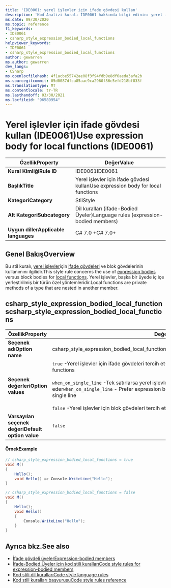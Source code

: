 ```yaml
---
title: 'IDE0061: yerel işlevler için ifade gövdesi kullan'
description: 'Kod Analizi kuralı IDE0061 hakkında bilgi edinin: yerel işlevler için ifade gövdesi kullan'
ms.date: 09/30/2020
ms.topic: reference
f1_keywords:
- IDE0061
- csharp_style_expression_bodied_local_functions
helpviewer_keywords:
- IDE0061
- csharp_style_expression_bodied_local_functions
author: gewarren
ms.author: gewarren
dev_langs:
- CSharp
ms.openlocfilehash: 4f1acbe55742ae08f3f94fdb9e8df6aeda3afa2b
ms.sourcegitcommit: 05d0087dfca85aac9ca2960f86c5efd218bf833f
ms.translationtype: MT
ms.contentlocale: tr-TR
ms.lasthandoff: 03/30/2021
ms.locfileid: "96589954"
---
```

# <a name="use-expression-body-for-local-functions-ide0061"></a><span data-ttu-id="db4d3-103">Yerel işlevler için ifade gövdesi kullan (IDE0061)</span><span class="sxs-lookup"><span data-stu-id="db4d3-103">Use expression body for local functions (IDE0061)</span></span>

|<span data-ttu-id="db4d3-104">Özellik</span><span class="sxs-lookup"><span data-stu-id="db4d3-104">Property</span></span>|<span data-ttu-id="db4d3-105">Değer</span><span class="sxs-lookup"><span data-stu-id="db4d3-105">Value</span></span>|
|-|-|
| <span data-ttu-id="db4d3-106">**Kural Kimliği**</span><span class="sxs-lookup"><span data-stu-id="db4d3-106">**Rule ID**</span></span> | <span data-ttu-id="db4d3-107">IDE0061</span><span class="sxs-lookup"><span data-stu-id="db4d3-107">IDE0061</span></span> |
| <span data-ttu-id="db4d3-108">**Başlık**</span><span class="sxs-lookup"><span data-stu-id="db4d3-108">**Title**</span></span> | <span data-ttu-id="db4d3-109">Yerel işlevler için ifade gövdesi kullan</span><span class="sxs-lookup"><span data-stu-id="db4d3-109">Use expression body for local functions</span></span> |
| <span data-ttu-id="db4d3-110">**Kategori**</span><span class="sxs-lookup"><span data-stu-id="db4d3-110">**Category**</span></span> | <span data-ttu-id="db4d3-111">Stil</span><span class="sxs-lookup"><span data-stu-id="db4d3-111">Style</span></span> |
| <span data-ttu-id="db4d3-112">**Alt Kategori**</span><span class="sxs-lookup"><span data-stu-id="db4d3-112">**Subcategory**</span></span> | <span data-ttu-id="db4d3-113">Dil kuralları (ifade-Bodied Üyeler)</span><span class="sxs-lookup"><span data-stu-id="db4d3-113">Language rules (expression-bodied members)</span></span> |
| <span data-ttu-id="db4d3-114">**Uygun diller**</span><span class="sxs-lookup"><span data-stu-id="db4d3-114">**Applicable languages**</span></span> | <span data-ttu-id="db4d3-115">C# 7.0 +</span><span class="sxs-lookup"><span data-stu-id="db4d3-115">C# 7.0+</span></span> |

## <a name="overview"></a><span data-ttu-id="db4d3-116">Genel Bakış</span><span class="sxs-lookup"><span data-stu-id="db4d3-116">Overview</span></span>

<span data-ttu-id="db4d3-117">Bu stil kuralı, [yerel işlevler](../../../csharp/programming-guide/classes-and-structs/local-functions.md)için [ifade gövdeleri](../../../csharp/programming-guide/statements-expressions-operators/expression-bodied-members.md) ve blok gövdelerinin kullanımını ilgilidir.</span><span class="sxs-lookup"><span data-stu-id="db4d3-117">This style rule concerns the use of [expression bodies](../../../csharp/programming-guide/statements-expressions-operators/expression-bodied-members.md) versus block bodies for [local functions](../../../csharp/programming-guide/classes-and-structs/local-functions.md).</span></span> <span data-ttu-id="db4d3-118">Yerel işlevler, başka bir üyede iç içe yerleştirilmiş bir türün özel yöntemleridir.</span><span class="sxs-lookup"><span data-stu-id="db4d3-118">Local functions are private methods of a type that are nested in another member.</span></span>

## <a name="csharp_style_expression_bodied_local_functions"></a><span data-ttu-id="db4d3-119">csharp_style_expression_bodied_local_functions</span><span class="sxs-lookup"><span data-stu-id="db4d3-119">csharp_style_expression_bodied_local_functions</span></span>

|<span data-ttu-id="db4d3-120">Özellik</span><span class="sxs-lookup"><span data-stu-id="db4d3-120">Property</span></span>|<span data-ttu-id="db4d3-121">Değer</span><span class="sxs-lookup"><span data-stu-id="db4d3-121">Value</span></span>|
|-|-|
| <span data-ttu-id="db4d3-122">**Seçenek adı**</span><span class="sxs-lookup"><span data-stu-id="db4d3-122">**Option name**</span></span> | <span data-ttu-id="db4d3-123">csharp_style_expression_bodied_local_functions</span><span class="sxs-lookup"><span data-stu-id="db4d3-123">csharp_style_expression_bodied_local_functions</span></span>
| <span data-ttu-id="db4d3-124">**Seçenek değerleri**</span><span class="sxs-lookup"><span data-stu-id="db4d3-124">**Option values**</span></span> | <span data-ttu-id="db4d3-125">`true` -Yerel işlevler için ifade gövdeleri tercih et</span><span class="sxs-lookup"><span data-stu-id="db4d3-125">`true` - Prefer expression bodies for local functions</span></span><br /><br /><span data-ttu-id="db4d3-126">`when_on_single_line` -Tek satırlarsa yerel işlevler için ifade gövdeleri tercih eder</span><span class="sxs-lookup"><span data-stu-id="db4d3-126">`when_on_single_line` - Prefer expression bodies for local functions when they will be a single line</span></span><br /><br /><span data-ttu-id="db4d3-127">`false` -Yerel işlevler için blok gövdeleri tercih et</span><span class="sxs-lookup"><span data-stu-id="db4d3-127">`false` - Prefer block bodies for local functions</span></span> |
| <span data-ttu-id="db4d3-128">**Varsayılan seçenek değeri**</span><span class="sxs-lookup"><span data-stu-id="db4d3-128">**Default option value**</span></span> | `false` |

#### <a name="example"></a><span data-ttu-id="db4d3-129">Örnek</span><span class="sxs-lookup"><span data-stu-id="db4d3-129">Example</span></span>

```csharp
// csharp_style_expression_bodied_local_functions = true
void M()
{
    Hello();
    void Hello() => Console.WriteLine("Hello");
}

// csharp_style_expression_bodied_local_functions = false
void M()
{
    Hello();
    void Hello()
    {
        Console.WriteLine("Hello");
    }
}
```

## <a name="see-also"></a><span data-ttu-id="db4d3-130">Ayrıca bkz.</span><span class="sxs-lookup"><span data-stu-id="db4d3-130">See also</span></span>

- [<span data-ttu-id="db4d3-131">İfade gövdeli üyeler</span><span class="sxs-lookup"><span data-stu-id="db4d3-131">Expression-bodied members</span></span>](../../../csharp/programming-guide/statements-expressions-operators/expression-bodied-members.md)
- [<span data-ttu-id="db4d3-132">İfade-Bodied Üyeler için kod stili kuralları</span><span class="sxs-lookup"><span data-stu-id="db4d3-132">Code style rules for expression-bodied members</span></span>](expression-bodied-members.md)
- [<span data-ttu-id="db4d3-133">Kod stili dil kuralları</span><span class="sxs-lookup"><span data-stu-id="db4d3-133">Code style language rules</span></span>](language-rules.md)
- [<span data-ttu-id="db4d3-134">Kod stili kuralları başvurusu</span><span class="sxs-lookup"><span data-stu-id="db4d3-134">Code style rules reference</span></span>](index.md)
